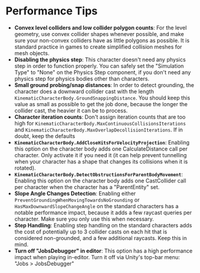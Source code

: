 
# Performance Tips

- **Convex level colliders and low collider polygon counts**: For the level geometry, use convex collider shapes whenever possible, and make sure your non-convex colliders have as little polygons as possible. It is standard practice in games to create simplified collision meshes for mesh objects.
- **Disabling the physics step**: This character doesn't need any physics step in order to function properly. You can safely set the "Simulation Type" to "None" on the Physics Step component, if you don't need any physics step for physics bodies other than characters.
- **Small ground probing/snap distances**: In order to detect grounding, the character does a downward collider cast with the length `KinematicCharacterBody.GroundSnappingDistance`. You should keep this value as small as possible to get the job done, because the longer the collider cast, the heavier it can be to process. 
- **Character iteration counts**: Don't assign iteration counts that are too high for `KinematicCharacterBody.MaxContinuousCollisionsIterations` and `KinematicCharacterBody.MaxOverlapDecollisionIterations`. If in doubt, keep the defaults
- **`KinematicCharacterBody.AddCloseHitsForVelocityProjection`**: Enabling this option on the character body adds one CalculateDistance call per character. Only activate it if you need it (it can help prevent tunnelling when your character has a shape that changes its collisions when it is rotated).
- **`KinematicCharacterBody.DetectObstructionsForParentBodyMovement`**: Enabling this option on the character body adds one CastCollider call per character when the character has a "ParentEntity" set.
- **Slope Angle Changes Detection**: Enabling either `PreventGroundingWhenMovingTowardsNoGrounding` or `HasMaxDownwardSlopeChangeAngle` on the standard characters has a notable performance impact, because it adds a few raycast queries per character. Make sure you only use this when necessary.
- **Step Handling**: Enabling step handling on the standard characters adds the cost of potentially up to 3 collider casts on each hit that is considered non-grounded, and a few additional raycasts. Keep this in mind.
- **Turn off "JobsDebugger" in editor**:  This option has a high performance impact when playing in-editor. Turn it off via Unity's top-bar menu: "Jobs > JobsDebugger"
